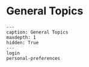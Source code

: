 <!--
Copyright © Advanced Micro Devices, Inc., or its affiliates.

SPDX-License-Identifier: MIT
-->

# General Topics

```{toctree}
---
caption: General Topics
maxdepth: 1
hidden: True
---
login
personal-preferences
```